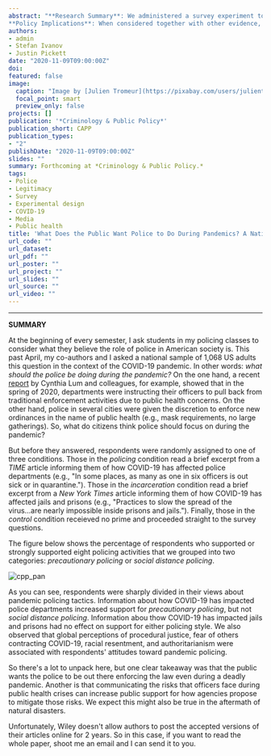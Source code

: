 ```yaml
---
abstract: "**Research Summary**: We administered a survey experiment to a national sample of 1,068 US adults in April 2020 to determine the factors that shape support for various policing tactics in the midst of the COVID-19 pandemic. Respondents were sharply divided in their views about pandemic policing tactics, and were least supportive of policies that might limit public access to officers or reduce crime deterrence. Information about the health risks to officers, but not to inmates, significantly increased support for *precautionary* policing, but not for *social distance* policing. The information effect was modest, but may be larger if the information came from official sources and/or was communicated on multiple occasions. Other factors that are associated with attitudes toward pandemic policing include perceptions of procedural justice, altruistic fear, racial resentment, and authoritarianism.  
**Policy Implications**: When considered together with other evidence, one clear takeaway from our study is that the public values police patrols and wants officers on call, even during pandemics. Another is that people who believe the police are procedurally just are more willing to trust officers in times of crisis and to empower them to enforce new laws, such as social distancing ordinances. Our results thus support continued procedural justice training for officers. A third takeaway is that agencies must proactively communicate with the public about the risks their officers face when responding to public health crises or natural disasters, in addition to how they propose to mitigate those risks. They must also be amenable to adjusting in response to community feedback."
authors:
- admin
- Stefan Ivanov
- Justin Pickett
date: "2020-11-09T09:00:00Z"
doi: 
featured: false
image:
  caption: "Image by [Julien Tromeur](https://pixabay.com/users/julientromeur-3630051/) from [Pixabay](https://pixabay.com/illustrations/police-officer-mask-corona-flu-5128019/)"
  focal_point: smart
  preview_only: false
projects: []
publication: '*Criminology & Public Policy*'
publication_short: CAPP
publication_types:
- "2"
publishDate: "2020-11-09T09:00:00Z"
slides: ""
summary: Forthcoming at *Criminology & Public Policy.*
tags:
- Police
- Legitimacy
- Survey
- Experimental design
- COVID-19
- Media
- Public health
title: 'What Does the Public Want Police to Do During Pandemics? A National Experiment'
url_code: ""
url_dataset:
url_pdf: ""
url_poster: ""
url_project: ""
url_slides: ""
url_source: ""
url_video: ""
---
```


***************

**SUMMARY**

At the beginning of every semester, I ask students in my policing classes to consider what they believe the role of police in American society is. This past April, my co-authors and I asked a national sample of 1,068 US adults this question in the context of the COVID-19 pandemic. In other words: *what should the police be doing during the pandemic?* On the one hand, a recent [report]() by Cynthia Lum and colleagues, for example, showed that in the spring of 2020, departments were instructing their officers to pull back from traditional enforcement activities due to public health concerns. On the other hand, police in several cities were given the discretion to enforce new ordinances in the name of public health (e.g., mask requirements, no large gatherings). So, what do citizens think police should focus on during the pandemic?

But before they answered, respondents were randomly assigned to one of three conditions. Those in the *policing* condition read a brief excerpt from a *TIME* article informing them of how COVID-19 has affected police departments (e.g., "In some places, as many as one in six officers is out sick or in quarantine."). Those in the *incarceration* condition read a brief excerpt from a *New York Times* article informing them of how COVID-19 has affected jails and prisons (e.g., "Practices to slow the spread of the virus...are nearly impossible inside prisons and jails."). Finally, those in the *control* condition receieved no prime and proceeded straight to the survey questions. 

The figure below shows the percentage of respondents who supported or strongly supported eight policing activities that we grouped into two categories: *precautionary policing* or *social distance policing*. 

![cpp_pan](/img/cpp_pandemic_policing.png)

As you can see, respondents were sharply divided in their views about pandemic policing tactics. Information about how COVID-19 has impacted police departments increased support for *precautionary policing*, but not *social distance policing*. Information abou thow COVID-19 has impacted jails and prisons had no effect on support for either policing style. We also observed that global perceptions of procedural justice, fear of others contracting COVID-19, racial resentment, and authoritarianism were associated with respondents' attitudes toward pandemic policing. 

So there's a lot to unpack here, but one clear takeaway was that the public wants the police to be out there enforcing the law even during a deadly pandemic. Another is that communicating the risks that officers face during public health crises can increase public support for how agencies propose to mitigate those risks. We expect this might also be true in the aftermath of natural disasters. 

Unfortunately, Wiley doesn't allow authors to post the accepted versions of their articles online for 2 years. So in this case, if you want to read the whole paper, shoot me an email and I can send it to you. 